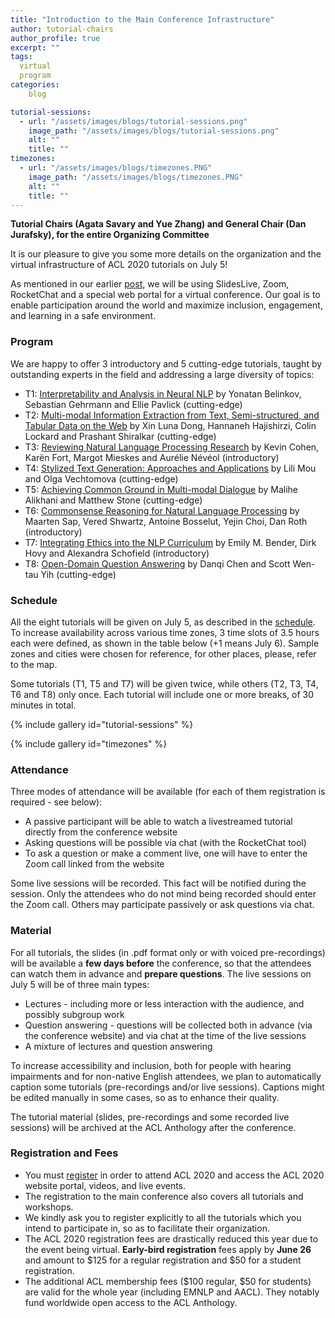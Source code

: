 ```yaml
---
title: "Introduction to the Main Conference Infrastructure"
author: tutorial-chairs
author_profile: true
excerpt: ""
tags:
  virtual
  program
categories:
    blog

tutorial-sessions:
  - url: "/assets/images/blogs/tutorial-sessions.png"
    image_path: "/assets/images/blogs/tutorial-sessions.png"
    alt: ""
    title: ""
timezones:
  - url: "/assets/images/blogs/timezones.PNG"
    image_path: "/assets/images/blogs/timezones.PNG"
    alt: ""
    title: ""
---
```


<b>Tutorial Chairs (Agata Savary and Yue Zhang) and General Chair (Dan Jurafsky), for the entire Organizing Committee</b>

It is our pleasure to give you some more details on the organization and the virtual infrastructure of ACL 2020  tutorials on July 5!

As mentioned in our earlier [post](https://acl2020.org/blog/intro-to-conference-infrastructure/), we will be using SlidesLive, Zoom, RocketChat and a special web portal for a virtual conference. Our goal is to enable participation around the world and maximize inclusion, engagement, and learning in a safe environment.

<h3>Program</h3>

We are happy to offer 3 introductory and 5 cutting-edge tutorials, taught by outstanding experts in the field and addressing a large diversity of topics:
- T1: [Interpretability and Analysis in Neural NLP](https://acl2020.org/program/tutorials/#t1-interpretability-and-analysis-in-neural-nlp-cutting-edge-) by Yonatan Belinkov, Sebastian Gehrmann and Ellie Pavlick (cutting-edge)
- T2: [Multi-modal Information Extraction from Text, Semi-structured, and Tabular Data on the Web](https://acl2020.org/program/tutorials/#t2-multi-modal-information-extraction-from-text-semi-structured-and-tabular-data-on-the-web-cutting-edge-) by Xin Luna Dong, Hannaneh Hajishirzi, Colin Lockard and Prashant Shiralkar (cutting-edge)
- T3: [Reviewing Natural Language Processing Research](https://acl2020.org/program/tutorials/#t3-reviewing-natural-language-processing-research-introductory-) by Kevin Cohen, Karën Fort, Margot Mieskes and Aurélie Névéol (introductory)
- T4: [Stylized Text Generation: Approaches and Applications](https://acl2020.org/program/tutorials/#t4-stylized-text-generation-approaches-and-applications-cutting-edge-) by Lili Mou and Olga Vechtomova (cutting-edge)
- T5: [Achieving Common Ground in Multi-modal Dialogue](https://acl2020.org/program/tutorials/#t5-achieving-common-ground-in-multi-modal-dialogue-cutting-edge-) by Malihe Alikhani and Matthew Stone (cutting-edge)
- T6: [Commonsense Reasoning for Natural Language Processing](https://acl2020.org/program/tutorials/#t6-commonsense-reasoning-for-natural-language-processing-introductory-) by Maarten Sap, Vered Shwartz, Antoine Bosselut, Yejin Choi, Dan Roth (introductory)
- T7: [Integrating Ethics into the NLP Curriculum](https://acl2020.org/program/tutorials/#t7-integrating-ethics-into-the-nlp-curriculum-introductory-) by Emily M. Bender, Dirk Hovy and Alexandra Schofield (introductory)
- T8: [Open-Domain Question Answering](https://acl2020.org/program/tutorials/#t8-open-domain-question-answering-cutting-edge-) by Danqi Chen and Scott Wen-tau Yih (cutting-edge)

<h3>Schedule</h3>

All the eight tutorials will be given on July 5, as described in the [schedule](https://acl2020.org/program/tutorials/). To increase availability across various time zones, 3 time slots of 3.5 hours each were defined, as shown in the table below (+1 means July 6). Sample zones and cities were chosen for reference, for other places, please, refer to the map. 

Some tutorials (T1, T5 and T7) will be given twice, while others (T2, T3, T4, T6 and T8) only once. Each tutorial will include one or more breaks, of 30 minutes in total.

{% include gallery id="tutorial-sessions" %}

{% include gallery id="timezones" %}

<h3>Attendance</h3>

Three modes of attendance will be available (for each of them registration is required - see below):
- A passive participant will be able to watch a livestreamed tutorial directly from the conference website
- Asking questions will be possible via chat (with the RocketChat tool)
- To ask a question or make a comment live, one will have to enter the Zoom call linked from the website

Some live sessions will be recorded. This fact will be notified during the session. Only the attendees who do not mind being recorded should enter the Zoom call. Others may participate passively or ask questions via chat.

<h3>Material</h3>

For all tutorials, the slides (in .pdf format only or with voiced pre-recordings) will be available a <b>few days before</b> the conference, so that the attendees can watch them in advance and <b>prepare questions</b>. The live sessions on July 5 will be of three main types:
- Lectures - including more or less interaction with the audience, and possibly subgroup work 
- Question answering - questions will be collected both in advance (via the conference website) and via chat at the time of the live sessions
- A mixture of lectures and question answering  

To increase accessibility and inclusion, both for people with hearing impairments and for non-native English attendees, we plan to automatically caption some tutorials (pre-recordings and/or live sessions). Captions might be edited manually in some cases, so as to enhance their quality.

The tutorial material (slides, pre-recordings and some recorded live sessions) will be archived at the ACL Anthology after the conference.

<h3>Registration and Fees</h3>

- You must [register](https://acl2020.org/registration/) in order to attend ACL 2020 and access the ACL 2020 website portal, videos, and live events. 
- The registration to the main conference also covers all tutorials and workshops.
- We kindly ask you to register explicitly to all the tutorials which you intend to participate in, so as to facilitate their organization.
- The ACL 2020 registration fees are drastically reduced this year due to the event being virtual. <b>Early-bird registration</b> fees apply by <b>June 26</b> and amount to $125 for a regular registration and $50  for a student registration. 
- The additional ACL membership fees ($100 regular, $50 for students) are valid for the whole year (including EMNLP and AACL). They notably fund worldwide open access to the ACL Anthology.